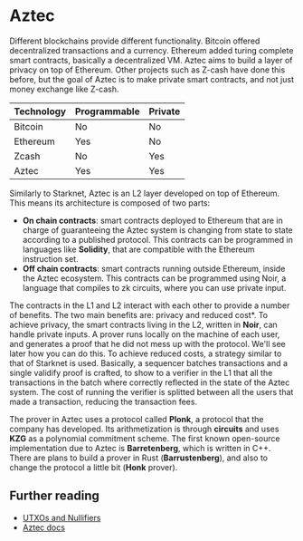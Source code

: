 # Aztec

Different blockchains provide different functionality. Bitcoin offered decentralized transactions and a currency. Ethereum added turing complete smart contracts, basically a decentralized VM. Aztec aims to build a layer of privacy on top of Ethereum. Other projects such as Z-cash have done this before, but the goal of Aztec is to make private smart contracts, and not just money exchange like Z-cash.

|Technology|Programmable|Private|
|----------|------------|-------|
|Bitcoin   | No         | No    |
|Ethereum  | Yes        | No    |
|Zcash     | No         | Yes   |
|Aztec     | Yes        | Yes   |

Similarly to Starknet, Aztec is an L2 layer developed on top of Ethereum. This means its architecture is composed of two parts:

- **On chain contracts**: smart contracts deployed to Ethereum that are in charge of guaranteeing the Aztec system is changing from state to state according to a published protocol. This contracts can be programmed in languages like **Solidity**, that are compatible with the Ethereum instruction set.
- **Off chain contracts**: smart contracts running outside Ethereum, inside the Aztec ecosystem. This contracts can be programmed using Noir, a language that compiles to zk circuits, where you can use private input.

The contracts in the L1 and L2 interact with each other to provide a number of benefits. The two main benefits are: privacy and reduced cost*. To achieve privacy, the smart contracts living in the L2, written in **Noir**, can handle private inputs. A prover runs locally on the machine of each user, and generates a proof that he did not mess up with the protocol. We'll see later how you can do this. To achieve reduced costs, a strategy similar to that of Starknet is used. Basically, a sequencer batches transactions and a single validify proof is crafted, to show to a verifier in the L1 that all the transactions in the batch where correctly reflected in the state of the Aztec system. The cost of running the verifier is splitted between all the users that made a transaction, reducing the transaction fees.

The prover in Aztec uses a protocol called **Plonk**, a protocol that the company has developed. Its arithmetization is through **circuits** and uses **KZG** as a polynomial commitment scheme. The first known open-source implementation due to Aztec is **Barretenberg**, which is written in C++. There are plans to build a prover in Rust (**Barrustenberg**), and also to change the protocol a little bit (**Honk** prover).

## Further reading
- [UTXOs and Nullifiers](https://medium.com/aztec-protocol/fully-confidential-ethereum-transactions-aztec-networks-privacy-architecture-274f968b13d4)
- [Aztec docs](https://docs.aztec.network/concepts/foundation/main)
